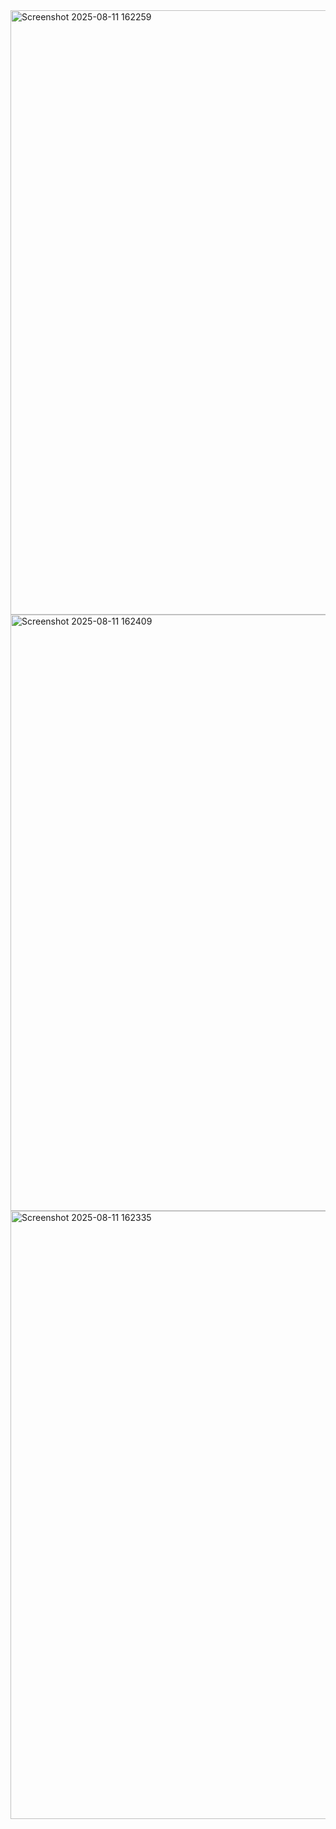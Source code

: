 <img width="1863" height="967" alt="Screenshot 2025-08-11 162259" src="https://github.com/user-attachments/assets/1ffbac71-176e-49b7-9bdd-317a1d4e9d16" />
<img width="1881" height="954" alt="Screenshot 2025-08-11 162409" src="https://github.com/user-attachments/assets/6f64aaf8-b80c-4044-8b7a-bd944fc4d4cd" />
<img width="1867" height="973" alt="Screenshot 2025-08-11 162335" src="https://github.com/user-attachments/assets/72edbb6b-76c4-484b-a0d6-3d26714d206e" />

